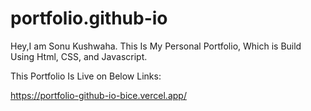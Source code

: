 # portfolio.github-io
Hey,I am Sonu Kushwaha. 
This Is My Personal Portfolio, Which is Build Using Html, CSS, and Javascript.

This Portfolio Is Live on Below Links:


https://portfolio-github-io-bice.vercel.app/